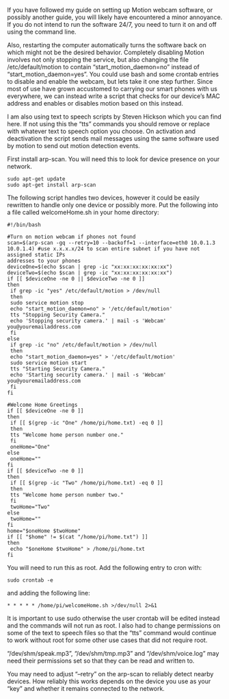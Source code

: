 If you have followed my guide on setting up Motion webcam software, or possibly another guide, you will likely have encountered a minor annoyance.  If you do not intend to run the software 24/7, you need to turn it on and off using the command line.

Also, restarting the computer automatically turns the software back on which might not be the desired behavior. Completely disabling Motion involves not only stopping the service, but also changing the file /etc/default/motion to contain “start_motion_daemon=no” instead of  “start_motion_daemon=yes”. You could use bash and some crontab entries to disable and enable the webcam, but lets take it one step further. Since most of use have grown accustomed to carrying our smart phones with us everywhere, we can instead write a script that checks for our device’s MAC address and enables or disables motion based on this instead.

I am also using text to speech scripts by Steven Hickson which you can find here. If not using this the “tts” commands you should remove or replace with whatever text to speech option you choose. On activation and deactivation the script sends mail messages using the same software used by motion to send out motion detection events.

First install arp-scan. You will need this to look for device presence on your network.

```shell
sudo apt-get update
sudo apt-get install arp-scan
```

The following script handles two devices, however it could be easily rewritten to handle only one device or possibly more. Put the following into a file called welcomeHome.sh in your home directory:

```shell
#!/bin/bash

#Turn on motion webcam if phones not found
scan=$(arp-scan -gq --retry=10 --backoff=1 --interface=eth0 10.0.1.3 10.0.1.4) #use x.x.x.x/24 to scan entire subnet if you have not assigned static IPs
addresses to your phones
deviceOne=$(echo $scan | grep -ic "xx:xx:xx:xx:xx:xx")
deviceTwo=$(echo $scan | grep -ic "xx:xx:xx:xx:xx:xx")
if [[ $deviceOne -ne 0 || $deviceTwo -ne 0 ]]
then
 if grep -ic "yes" /etc/default/motion > /dev/null
 then
 sudo service motion stop
 echo "start_motion_daemon=no" > '/etc/default/motion'
 tts "Stopping Security Camera."
 echo 'Stopping security camera.' | mail -s 'Webcam' you@youremailaddress.com
 fi
else
 if grep -ic "no" /etc/default/motion > /dev/null
 then
 echo "start_motion_daemon=yes" > '/etc/default/motion'
 sudo service motion start
 tts "Starting Security Camera."
 echo 'Starting security camera.' | mail -s 'Webcam' you@youremailaddress.com
 fi
fi

#Welcome Home Greetings
if [[ $deviceOne -ne 0 ]]
then
 if [[ $(grep -ic "One" /home/pi/home.txt) -eq 0 ]]
 then
 tts "Welcome home person number one."
 fi
 oneHome="One"
else
 oneHome=""
fi
if [[ $deviceTwo -ne 0 ]]
then
 if [[ $(grep -ic "Two" /home/pi/home.txt) -eq 0 ]]
 then
 tts "Welcome home person number two."
 fi
 twoHome="Two"
else
 twoHome=""
fi
home="$oneHome $twoHome"
if [[ "$home" != $(cat "/home/pi/home.txt") ]]
then
 echo "$oneHome $twoHome" > /home/pi/home.txt
fi
```

You will need to run this as root. Add the following entry to cron with:

```shell
sudo crontab -e
```

and adding the following line:

```shell
* * * * * /home/pi/welcomeHome.sh >/dev/null 2>&1
```
It is important to use sudo otherwise the user crontab will be edited instead and the commands will not run as root. I also had to change permissions on some of the text to speech files so that the “tts” command would continue to work without root for some other use cases that did not require root.

“/dev/shm/speak.mp3”, “/dev/shm/tmp.mp3” and “/dev/shm/voice.log” may need their permissions set so that they can be read and written to.

You may need to adjust “–retry” on the arp-scan to reliably detect nearby devices. How reliably this works depends on the device you use as your “key” and whether it remains connected to the network.